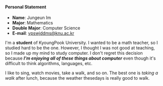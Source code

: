 #### Personal Statement
* **Name**: Jungeun Im
* **Major**: Mathematics
* **Double Major**: Computer Science
* **E-mail**: vpswjddms@knu.ac.kr

I'm a **student** of KyoungPook University.
I wanted to be a math teacher, so I studied hard to be the one.
However, I thought I was not good at teaching, so I made up my mind to study computer.
I don't regret this decision because ***I'm enjoying all of these things about computer*** even though it's difficult to think algorithms, languages, etc.

I like to sing, watch movies, take a walk, and so on.
The best one is *taking a walk* after lunch, because the weather thesedays is really good to walk.

